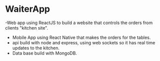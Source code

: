 # WaiterApp
-Web app using ReactJS to build a website that controls the orders from clients "kitchen site". 
- Mobile App using React Native that makes the orders for the tables.
- api build with node and express, using web sockets so it has real time updates to the kitchen.
- Data base build with MongoDB.

